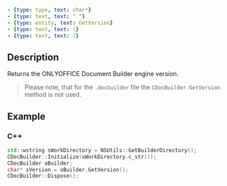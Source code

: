 ```yml signature
- {type: type, text: char*}
- {type: text, text: " "}
- {type: entity, text: GetVersion}
- {type: text, text: (}
- {type: text, text: )}
```

## Description

Returns the ONLYOFFICE Document Builder engine version.

> Please note, that for the `.docbuilder` file the `CDocBuilder.GetVersion` method is not used.

## Example

### C++

```cpp
std::wstring sWorkDirectory = NSUtils::GetBuilderDirectory();
CDocBuilder::Initialize(sWorkDirectory.c_str());
CDocBuilder oBuilder;
char* sVersion = oBuilder.GetVersion();
CDocBuilder::Dispose();
```
